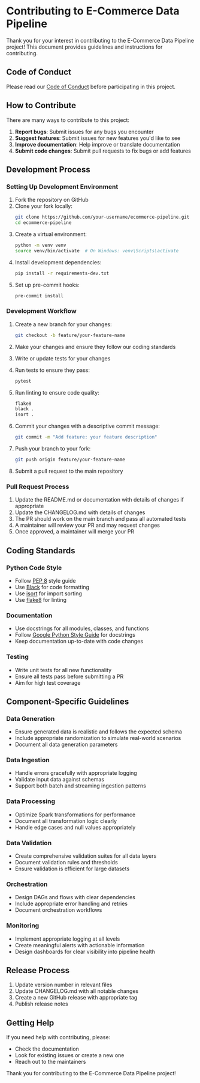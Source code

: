 # Contributing to E-Commerce Data Pipeline

Thank you for your interest in contributing to the E-Commerce Data Pipeline project! This document provides guidelines and instructions for contributing.

## Code of Conduct

Please read our [Code of Conduct](CODE_OF_CONDUCT.md) before participating in this project.

## How to Contribute

There are many ways to contribute to this project:

1. **Report bugs**: Submit issues for any bugs you encounter
2. **Suggest features**: Submit issues for new features you'd like to see
3. **Improve documentation**: Help improve or translate documentation
4. **Submit code changes**: Submit pull requests to fix bugs or add features

## Development Process

### Setting Up Development Environment

1. Fork the repository on GitHub
2. Clone your fork locally:
   ```bash
   git clone https://github.com/your-username/ecommerce-pipeline.git
   cd ecommerce-pipeline
   ```
3. Create a virtual environment:
   ```bash
   python -m venv venv
   source venv/bin/activate  # On Windows: venv\Scripts\activate
   ```
4. Install development dependencies:
   ```bash
   pip install -r requirements-dev.txt
   ```
5. Set up pre-commit hooks:
   ```bash
   pre-commit install
   ```

### Development Workflow

1. Create a new branch for your changes:
   ```bash
   git checkout -b feature/your-feature-name
   ```
   
2. Make your changes and ensure they follow our coding standards

3. Write or update tests for your changes

4. Run tests to ensure they pass:
   ```bash
   pytest
   ```

5. Run linting to ensure code quality:
   ```bash
   flake8
   black .
   isort .
   ```

6. Commit your changes with a descriptive commit message:
   ```bash
   git commit -m "Add feature: your feature description"
   ```

7. Push your branch to your fork:
   ```bash
   git push origin feature/your-feature-name
   ```

8. Submit a pull request to the main repository

### Pull Request Process

1. Update the README.md or documentation with details of changes if appropriate
2. Update the CHANGELOG.md with details of changes
3. The PR should work on the main branch and pass all automated tests
4. A maintainer will review your PR and may request changes
5. Once approved, a maintainer will merge your PR

## Coding Standards

### Python Code Style

- Follow [PEP 8](https://www.python.org/dev/peps/pep-0008/) style guide
- Use [Black](https://black.readthedocs.io/) for code formatting
- Use [isort](https://pycqa.github.io/isort/) for import sorting
- Use [flake8](https://flake8.pycqa.org/) for linting

### Documentation

- Use docstrings for all modules, classes, and functions
- Follow [Google Python Style Guide](https://google.github.io/styleguide/pyguide.html) for docstrings
- Keep documentation up-to-date with code changes

### Testing

- Write unit tests for all new functionality
- Ensure all tests pass before submitting a PR
- Aim for high test coverage

## Component-Specific Guidelines

### Data Generation

- Ensure generated data is realistic and follows the expected schema
- Include appropriate randomization to simulate real-world scenarios
- Document all data generation parameters

### Data Ingestion

- Handle errors gracefully with appropriate logging
- Validate input data against schemas
- Support both batch and streaming ingestion patterns

### Data Processing

- Optimize Spark transformations for performance
- Document all transformation logic clearly
- Handle edge cases and null values appropriately

### Data Validation

- Create comprehensive validation suites for all data layers
- Document validation rules and thresholds
- Ensure validation is efficient for large datasets

### Orchestration

- Design DAGs and flows with clear dependencies
- Include appropriate error handling and retries
- Document orchestration workflows

### Monitoring

- Implement appropriate logging at all levels
- Create meaningful alerts with actionable information
- Design dashboards for clear visibility into pipeline health

## Release Process

1. Update version number in relevant files
2. Update CHANGELOG.md with all notable changes
3. Create a new GitHub release with appropriate tag
4. Publish release notes

## Getting Help

If you need help with contributing, please:

- Check the documentation
- Look for existing issues or create a new one
- Reach out to the maintainers

Thank you for contributing to the E-Commerce Data Pipeline project!
